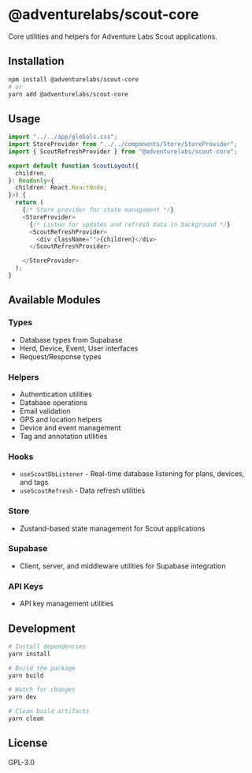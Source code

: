 # @adventurelabs/scout-core

Core utilities and helpers for Adventure Labs Scout applications.

## Installation

```bash
npm install @adventurelabs/scout-core
# or
yarn add @adventurelabs/scout-core
```

## Usage

```typescript
import "../../app/globals.css";
import StoreProvider from "../../components/Store/StoreProvider";
import { ScoutRefreshProvider } from "@adventurelabs/scout-core";

export default function ScoutLayout({
  children,
}: Readonly<{
  children: React.ReactNode;
}>) {
  return (
    {/* Store provider for state management */}
    <StoreProvider>
      {/* Listen for updates and refresh data in background */}
      <ScoutRefreshProvider>
        <div className="">{children}</div>
      </ScoutRefreshProvider>

    </StoreProvider>
  );
}
```

## Available Modules

### Types

- Database types from Supabase
- Herd, Device, Event, User interfaces
- Request/Response types

### Helpers

- Authentication utilities
- Database operations
- Email validation
- GPS and location helpers
- Device and event management
- Tag and annotation utilities

### Hooks

- `useScoutDbListener` - Real-time database listening for plans, devices, and tags
- `useScoutRefresh` - Data refresh utilities

### Store

- Zustand-based state management for Scout applications

### Supabase

- Client, server, and middleware utilities for Supabase integration

### API Keys

- API key management utilities

## Development

```bash
# Install dependencies
yarn install

# Build the package
yarn build

# Watch for changes
yarn dev

# Clean build artifacts
yarn clean
```

## License

GPL-3.0

